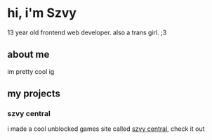 # hi, i'm Szvy

13 year old frontend web developer.
also a trans girl.
;3

## about me

im pretty cool ig

## my projects

### szvy central

i made a cool unblocked games site called [szvy central](https://play.szvy.win), check it out
